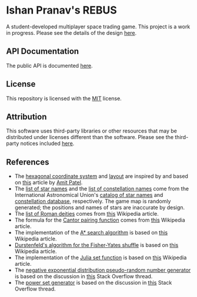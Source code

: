 <!-- Copyright (c) 2021-2022 Ishan Pranav. All rights reserved. -->
<!-- Licensed under the MIT License. -->

# Ishan Pranav\'s REBUS
A student-developed multiplayer space trading game. This project is a work in progress. Please see the details of the design [here](Design.md).
## API Documentation
The public API is documented [here](https://ishanpranav.github.io/rebus/pages/Rebus.html).
## License
This repository is licensed with the [MIT](LICENSE.txt) license.
## Attribution
This software uses third-party libraries or other resources that may be
distributed under licenses different than the software. Please see the third-party notices included [here](THIRD-PARTY-NOTICES.txt).
## References
- The [hexagonal coordinate system](src/Rebus/HexPoint.cs) and [layout](src/Rebus.Client/Layout.cs) are inspired by and based on [this](https://www.redblobgames.com/grids/hexagons/) article by [Amit Patel](http://www-cs-students.stanford.edu/~amitp/).
- The [list of star names](data/Stars.txt) and the [list of constellation names](data/Constellations.txt) come from the International Astronomical Union\'s [catalog of star names](https://www.iau.org/science/scientific_bodies/working_groups/280/) and [constellation database](https://www.iau.org/public/themes/naming_constellations/), respectively. The game map is randomly generated; the positions and names of stars are inaccurate by design.
- The [list of Roman deities](data/Planets.txt) comes from [this](https://en.wikipedia.org/wiki/List_of_Roman_deities) Wikipedia article.
- The formula for the [Cantor pairing function](src/Rebus/CantorPairing.cs) comes from [this](https://en.wikipedia.org/wiki/Pairing_function#Cantor_pairing_function) Wikipedia article.
- The implementation of the [A* search algorithm](src/Rebus.Server/AStarSearch.cs) is based on [this](https://en.wikipedia.org/wiki/A*_search_algorithm) Wikipedia article.
- [Durstenfeld\'s algorithm for the Fisher-Yates shuffle](src/Rebus.Server/FisherYatesShuffle.cs) is based on [this](https://en.wikipedia.org/wiki/Fisher%E2%80%93Yates_shuffle) Wikipedia article.
- The implementation of the [Julia set function](src/Rebus.Server/JuliaSet.cs) is based on [this](https://en.wikipedia.org/wiki/Julia_set) Wikipedia article.
- The [negative exponential distribution pseudo-random number generator](src/Rebus.Server/NegativeExponentialRandom.cs) is based on the discussion in [this](https://stackoverflow.com/questions/20385964/generate-random-number-between-0-and-1-with-negativeexponential-distribution) Stack Overflow thread.
- The [power set generator](src/Rebus.Server/PowerSet.cs) is based on the discussion in [this](https://stackoverflow.com/questions/19890781/creating-a-power-set-of-a-sequence) Stack Overflow thread.
